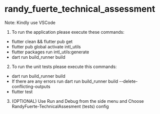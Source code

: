 # randy_fuerte_technical_assessment

Note: Kindly use VSCode

1. To run the application please execute these commands:

- flutter clean && flutter pub get
- flutter pub global activate intl_utils
- flutter packages run intl_utils:generate
- dart run build_runner build

2. To run the unit tests please execute this commands:

- dart run build_runner build
- If there are any errors run dart run build_runner build --delete-conflicting-outputs
- flutter test

3. (OPTIONAL) Use Run and Debug from the side menu and Choose RandyFuerte-TechnicalAssesment (tests) config
